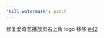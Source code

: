 ```yaml
---
'kill-watermark': patch
---
```


修复爱奇艺播放页右上角 logo 移除 [#42](https://github.com/maomao1996/tampermonkey-scripts/issues/42)
